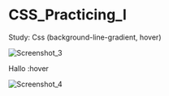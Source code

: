 # CSS_Practicing_l
Study: Css (background-line-gradient, hover) 



![Screenshot_3](https://user-images.githubusercontent.com/62224609/132614452-a37ca8cb-ba9a-43c6-af52-176e3161cca0.png)


Hallo :hover

![Screenshot_4](https://user-images.githubusercontent.com/62224609/132614661-73e3d7a3-71f5-472c-87de-7935df28bb04.png)


